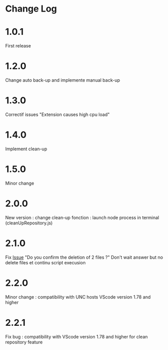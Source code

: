 # Change Log

# 1.0.1

First release

# 1.2.0

Change auto back-up and implemente manual back-up

# 1.3.0

Correctif issues "Extension causes high cpu load"

# 1.4.0

Implement clean-up

# 1.5.0

Minor change

# 2.0.0

New version : change clean-up fonction : launch node process in terminal (cleanUpRepository.js)

# 2.1.0

Fix [Issue](https://github.com/BlueStier/SLV-copy/issues/2) "Do you confirm the deletion of 2 files ?" Don't wait answer but no delete files et continu script execusion

# 2.2.0

Minor change : compatibility with UNC hosts VScode version 1.78 and higher

# 2.2.1

Fix bug : compatibility with VScode version 1.78 and higher for clean repository feature
